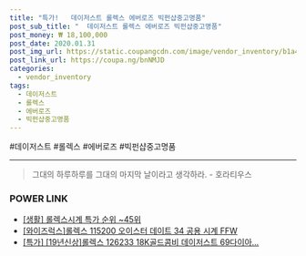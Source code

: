```yaml
--- 
title: "특가!   데이저스트 롤렉스 에버로즈 빅펀샵중고명품" 
post_sub_title: "  데이저스트 롤렉스 에버로즈 빅펀샵중고명품" 
post_money: ₩ 18,100,000 
post_date: 2020.01.31 
post_img_url: https://static.coupangcdn.com/image/vendor_inventory/b1a4/677ffb64c177449766aee6b66e90ec16321b2522ca22a83df73880105d18.jpg 
post_link_url: https://coupa.ng/bnNMJD 
categories: 
  - vendor_inventory 
tags: 
  - 데이저스트 
  - 롤렉스 
  - 에버로즈 
  - 빅펀샵중고명품 
--- 
```

  #데이저스트 #롤렉스 #에버로즈 #빅펀샵중고명품 
<hr> 

> 그대의 하루하루를 그대의 마지막 날이라고 생각하라. - 호라티우스 


### POWER LINK

* <a href="https://blog.naver.com/sakai111/221790841902" target="_blank"> [생활] 롤렉스시계 특가 순위 ~45위</a>
* <a href="https://blog.naver.com/fasyy4321/221791404386" target="_blank">[와이즈럭스]롤렉스 115200 오이스터 데이트 34 공용 시계 FFW</a>
* <a href="https://blog.naver.com/santokki14/221791430191" target="_blank">[특가] [19년신상]롤렉스 126233 18K골드콤비 데이저스트 69다이아...</a>

